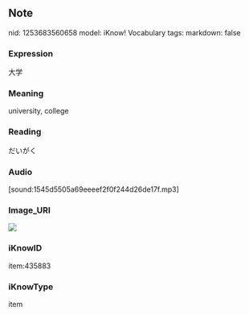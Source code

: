 ## Note
nid: 1253683560658
model: iKnow! Vocabulary
tags: 
markdown: false

### Expression
大学

### Meaning
university, college

### Reading
だいがく

### Audio
[sound:1545d5505a69eeeef2f0f244d26de17f.mp3]

### Image_URI
<img src="424c81e445066a9a85b095cb894c1c70.jpg">

### iKnowID
item:435883

### iKnowType
item
